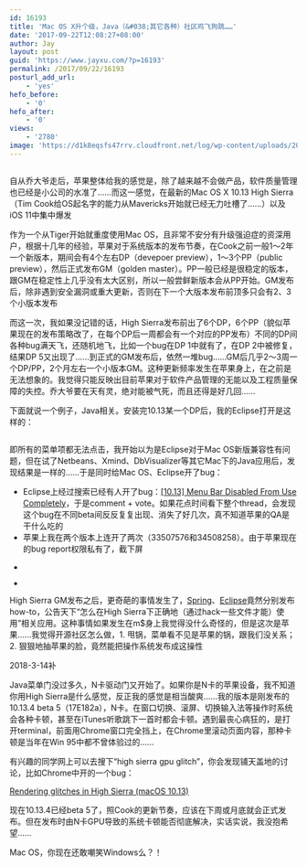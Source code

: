 ```yaml
---
id: 16193
title: 'Mac OS X升个级，Java（&#038;其它各种）社区鸡飞狗跳……'
date: '2017-09-22T12:08:27+08:00'
author: Jay
layout: post
guid: 'https://www.jayxu.com/?p=16193'
permalink: /2017/09/22/16193
posturl_add_url:
    - 'yes'
hefo_before:
    - '0'
hefo_after:
    - '0'
views:
    - '2780'
image: 'https://d1k8eqsfs47rrv.cloudfront.net/log/wp-content/uploads/2017/09/fake-kernel-panic.jpg'
---
```


<!-- wp:image {"id":16460} -->
<figure class="wp-block-image"><img src="https://i1.wp.com/www.jayxu.com/log/wp-content/uploads/2017/09/fake-kernel-panic.jpg?fit=619%2C341&amp;ssl=1" alt="" class="wp-image-16460" /></figure>
<!-- /wp:image -->

<!-- wp:paragraph -->
<p>自从乔大爷走后，苹果整体给我的感觉是，除了越来越不会做产品，软件质量管理也已经是小公司的水准了……而这一感觉，在最新的Mac OS X 10.13 High Sierra（Tim Cook给OS起名字的能力从Mavericks开始就已经无力吐槽了……）以及iOS 11中集中爆发</p>
<!-- /wp:paragraph -->

<!-- wp:paragraph -->
<p>作为一个从Tiger开始就重度使用Mac OS，且非常不安分有升级强迫症的资深用户，根据十几年的经验，苹果对于系统版本的发布节奏，在Cook之前一般1～2年一个新版本，期间会有4个左右DP（devepoer preview），1～3个PP（public preview），然后正式发布GM（golden master）。PP一般已经是很稳定的版本，跟GM在稳定性上几乎没有太大区别，所以一般尝鲜新版本会从PP开始。GM发布后，除非遇到安全漏洞或重大更新，否则在下一个大版本发布前顶多只会有2、3个小版本发布</p>
<!-- /wp:paragraph -->

<!-- wp:paragraph -->
<p>而这一次，我如果没记错的话，High Sierra发布前出了6个DP，6个PP（貌似苹果现在的发布策略改了，在每个DP后一周都会有一个对应的PP发布）不同的DP间各种bug满天飞，还随机地飞，比如一个bug在DP 1中就有了，在DP 2中被修复，结果DP 5又出现了……到正式的GM发布后，依然一堆bug……GM后几乎2～3周一个DP/PP，2个月左右一个小版本GM。这种更新频率发生在苹果身上，在之前是无法想象的。我觉得只能反映出目前苹果对于软件产品管理的无能以及工程质量保障的失控。乔大爷要在天有灵，绝对能被气死，而且还得是好几回……</p>
<!-- /wp:paragraph -->

<!-- wp:paragraph -->
<p>下面就说一个例子，Java相关。安装完10.13某一个DP后，我的Eclipse打开是这样的：</p>
<!-- /wp:paragraph -->

<!-- wp:image {"id":16278} -->
<figure class="wp-block-image"><a href="http://www.jayxu.com/log/wp-content/uploads/2018/03/menus.png"><img src="https://i0.wp.com/www.jayxu.com/log/wp-content/uploads/2018/03/menus.png?fit=1722%2C1700&amp;ssl=1" alt="" class="wp-image-16278"/></a></figure>
<!-- /wp:image -->

<!-- wp:paragraph -->
<p>即所有的菜单项都无法点击，我开始以为是Eclipse对于Mac OS新版兼容性有问题，但在试了Netbeans、Xmind、DbVisualizer等其它Mac下的Java应用后，发现结果是一样的……于是同时给Mac OS、Eclipse开了bug：</p>
<!-- /wp:paragraph -->

<!-- wp:list -->
<ul>
    <li>Eclipse上经过搜索已经有人开了bug：<a target="_blank" href="https://bugs.eclipse.org/bugs/show_bug.cgi?id=520176" rel="noopener noreferrer">[10.13] Menu Bar Disabled From Use Completely</a>，于是comment + vote。如果花点时间看下整个thread，会发现这个bug在不同beta间反反复复出现、消失了好几次，真不知道苹果的QA是干什么吃的</li>
    <li>苹果上我在两个版本上连开了两次（33507576和34508258）。由于苹果现在的bug report权限私有了，截下屏</li>
</ul>
<!-- /wp:list -->

<!-- wp:gallery {"columns":1,"linkTo":"media"} -->
<ul class="wp-block-gallery alignnone columns-1 is-cropped">
    <li class="blocks-gallery-item">
        <figure><a href="http://www.jayxu.com/log/wp-content/uploads/2017/09/33507576.png"><img src="http://www.jayxu.com/log/wp-content/uploads/2017/09/33507576.png" alt="" data-id="16332" data-link="http://www.jayxu.com/?attachment_id=16332"/></a></figure>
    </li>
    <li class="blocks-gallery-item">
        <figure><a href="http://www.jayxu.com/log/wp-content/uploads/2017/09/34508258.png"><img src="http://www.jayxu.com/log/wp-content/uploads/2017/09/34508258.png" alt="" data-id="16333" data-link="http://www.jayxu.com/?attachment_id=16333"/></a></figure>
    </li>
</ul>
<!-- /wp:gallery -->

<!-- wp:paragraph -->
<p>High Sierra GM发布之后，更奇葩的事情发生了，<a href="https://spring.io/blog/2017/09/21/how-to-get-sts-eclipse-running-on-macos-high-sierra-10-13">Spring</a>、<a href="https://www.eclipse.org/org/press-release/20170925criticalbug.php">Eclipse</a>竟然分别发布how-to，公告天下“怎么在High Sierra下正确地（通过hack一些文件才能）使用”相关应用。这种事情如果发生在m$身上我觉得没什么奇怪的，但是这次是苹果……我觉得开源社区怎么做，1. 甩锅，菜单看不见是苹果的锅，跟我们没关系；2. 狠狠地抽苹果的脸，竟然能把操作系统发布成这操性</p>
<!-- /wp:paragraph -->

<!-- wp:paragraph -->
<p>2018-3-14补</p>
<!-- /wp:paragraph -->

<!-- wp:paragraph -->
<p>Java菜单门没过多久，N卡驱动门又开始了。如果你是N卡的苹果设备，我不知道你用High Sierra是什么感觉，反正我的感觉是相当酸爽……我的版本是刚发布的10.13.4 beta 5（17E182a），N卡。在窗口切换、滚屏、切换输入法等操作时系统会各种卡顿，甚至在iTunes听歌跳下一首时都会卡顿。遇到最丧心病狂的，是打开terminal，前面用Chrome窗口完全挡上，在Chrome里滚动页面内容，那种卡顿是当年在Win 95中都不曾体验过的……</p>
<!-- /wp:paragraph -->

<!-- wp:paragraph -->
<p>有兴趣的同学网上可以去搜下“high sierra gpu glitch”，你会发现铺天盖地的讨论，比如Chrome中开的一个bug：</p>
<!-- /wp:paragraph -->

<!-- wp:paragraph -->
<p><a target="_blank" href="https://bugs.chromium.org/p/chromium/issues/detail?id=773705#c168" rel="noopener noreferrer">Rendering glitches in High Sierra (macOS 10.13)</a></p>
<!-- /wp:paragraph -->

<!-- wp:paragraph -->
<p>现在10.13.4已经beta 5了，照Cook的更新节奏，应该在下周或月底就会正式发布。但在发布时由N卡GPU导致的系统卡顿能否彻底解决，实话实说，我没抱希望……</p>
<!-- /wp:paragraph -->

<!-- wp:paragraph -->
<p>Mac OS，你现在还敢嘲笑Windows么？！</p>
<!-- /wp:paragraph -->

<!-- wp:image {"id":16407} -->
<figure class="wp-block-image"><img src="https://i0.wp.com/www.jayxu.com/log/wp-content/uploads/2018/03/zv6jf.png?resize=320%2C320&amp;ssl=1" alt="" class="wp-image-16407" /></figure>
<!-- /wp:image -->